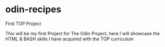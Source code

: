 # odin-recipes
First TOP Project

This will be my first Project for The Odin Project,
here I will showcase the HTML & BASH skills I have
acquired with the TOP curriculum
